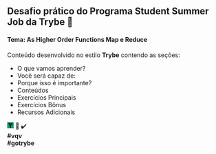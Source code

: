 ## Desafio prático do Programa Student Summer Job da Trybe :orange_book:
#### Tema: As Higher Order Functions Map e Reduce

Conteúdo desenvolvido no estilo **Trybe** contendo as seções:
- O que vamos aprender?
- Você será capaz de:
- Porque isso é importante?
- Conteúdos
- Exercícios Principais
- Exercícios Bônus
- Recursos Adicionais

![logo](trybe-logo.png) :rocket: :heavy_check_mark:  
**#vqv**  
**#gotrybe**
